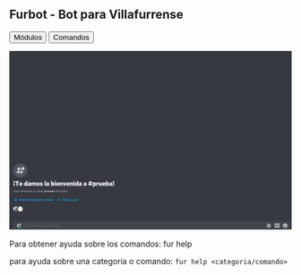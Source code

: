 ## Furbot - Bot para Villafurrense
<button name="Módulos" onclick=https://tekofx.github.io/furbot/comandos>Módulos</button>
<button name="Módulos" onclick=https://tekofx.github.io/furbot/modulos>Comandos</button>

![Demo](https://github.com/Tekofx/furbot/blob/main/assets/demo.gif)

Para obtener ayuda sobre los comandos:
fur help


para ayuda sobre una categoria o comando:
`fur help <categoria/comando>`








